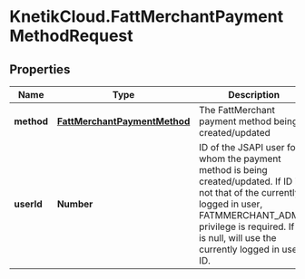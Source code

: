 # KnetikCloud.FattMerchantPaymentMethodRequest

## Properties
Name | Type | Description | Notes
------------ | ------------- | ------------- | -------------
**method** | [**FattMerchantPaymentMethod**](FattMerchantPaymentMethod.md) | The FattMerchant payment method being created/updated | 
**userId** | **Number** | ID of the JSAPI user for whom the payment method is being created/updated. If ID is not that of the currently logged in user, FATMMERCHANT_ADMIN privilege is required. If ID is null, will use the currently logged in user&#39;s ID. | [optional] 


